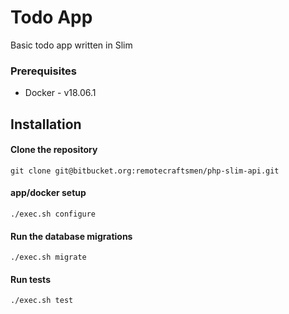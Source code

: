 # Todo App 
Basic todo app written in Slim

### Prerequisites
* Docker - v18.06.1

## Installation

#### Clone the repository
`git clone git@bitbucket.org:remotecraftsmen/php-slim-api.git`

#### app/docker setup
`./exec.sh configure`

#### Run the database migrations
`./exec.sh migrate`

#### Run tests
`./exec.sh test`

